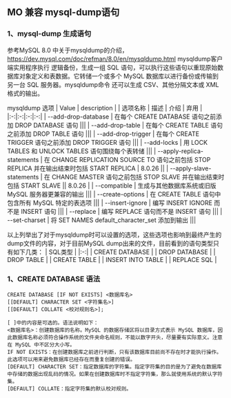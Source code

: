 ## MO 兼容 mysql-dump语句

### 1、mysql-dump 生成语句
参考MySQL 8.0 中关于mysqldump的介绍，https://dev.mysql.com/doc/refman/8.0/en/mysqldump.html
mysqldump客户端实用程序执行 逻辑备份，生成一组 SQL 语句，可以执行这些语句以重现原始数据库对象定义和表数据。它转储一个或多个 MySQL 数据库以进行备份或传输到另一台 SQL 服务器。mysqldump命令 还可以生成 CSV、其他分隔文本或 XML 格式的输出。

mysqldump 选项
| Value | description |
| 选项名称 | 描述 | 介绍 | 弃用 |
|:-:|:-:|:-:|:-:|
| --add-drop-database | 在每个 CREATE DATABASE 语句之前添加 DROP DATABASE 语句 |||
| --add-drop-table | 在每个 CREATE TABLE 语句之前添加 DROP TABLE 语句 |||
| --add-drop-trigger | 在每个 CREATE TRIGGER 语句之前添加 DROP TRIGGER 语句 |||
| --add-locks | 用 LOCK TABLES 和 UNLOCK TABLES 语句围绕每个表转储 |||
| --apply-replica-statements | 在 CHANGE REPLICATION SOURCE TO 语句之前包括 STOP REPLICA 并在输出结束时包括 START REPLICA | 8.0.26 ||
| --apply-slave-statements | 在 CHANGE MASTER 语句之前包括 STOP SLAVE 并在输出结束时包括 START SLAVE || 8.0.26 |
| --compatible | 生成与其他数据库系统或旧版 MySQL 服务器更兼容的输出 |||
| --create-options | 在 CREATE TABLE 语句中包含所有 MySQL 特定的表选项 |||
| --insert-ignore | 编写 INSERT IGNORE 而不是 INSERT 语句 |||
| --replace | 编写 REPLACE 语句而不是 INSERT 语句 |||
| --set-charset | 将 SET NAMES default_character_set 添加到输出 |||

以上列举出了对于mysqldump时可以设置的选项，这些选项也影响到最终产生的dump文件的内容，对于目前MySQL dump出来的文件，目前看到的语句类型只有如下几类：
| SQL类型 |
|:-:|
| CREATE DATABASE |
| DROP DATABASE |
| DROP TABLE |
| CREATE TABLE |
| INSERT INTO TABLE |
| REPLACE SQL |

### 1、CREATE DATABASE 语法
```
CREATE DATABASE [IF NOT EXISTS] <数据库名>
[[DEFAULT] CHARACTER SET <字符集名>] 
[[DEFAULT] COLLATE <校对规则名>];

[ ]中的内容是可选的。语法说明如下：
<数据库名>：创建数据库的名称。MySQL 的数据存储区将以目录方式表示 MySQL 数据库，因此数据库名称必须符合操作系统的文件夹命名规则，不能以数字开头，尽量要有实际意义。注意在 MySQL 中不区分大小写。
IF NOT EXISTS：在创建数据库之前进行判断，只有该数据库目前尚不存在时才能执行操作。此选项可以用来避免数据库已经存在而重复创建的错误。
[DEFAULT] CHARACTER SET：指定数据库的字符集。指定字符集的目的是为了避免在数据库中存储的数据出现乱码的情况。如果在创建数据库时不指定字符集，那么就使用系统的默认字符集。
[DEFAULT] COLLATE：指定字符集的默认校对规则。
```



